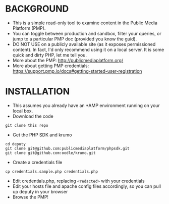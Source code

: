 BACKGROUND
==========
- This is a simple read-only tool to examine content in the Public Media Platform (PMP).
- You can toggle between production and sandbox, filter your queries, or jump to a particular PMP doc (provided you know the guid).
- DO NOT USE on a publicly available site (as it exposes permissioned content). In fact, I'd only recommend using it on a local server. It is some quick and dirty PHP, let me tell you.
- More about the PMP: http://publicmediaplatform.org/
- More about getting PMP credentials: https://support.pmp.io/docs#getting-started-user-registration

INSTALLATION
============
- This assumes you already have an *AMP environment running on your local box.
- Download the code

```
git clone this repo
```

- Get the PHP SDK and krumo

```
cd deputy
git clone git@github.com:publicmediaplatform/phpsdk.git
git clone git@github.com:oodle/krumo.git
```

- Create a credentials file

```
cp credentials.sample.php credentials.php
```

- Edit credentials.php, replacing `<redacted>` with your credentials
- Edit your hosts file and apache config files accordingly, so you can pull up deputy in your browser
- Browse the PMP!


